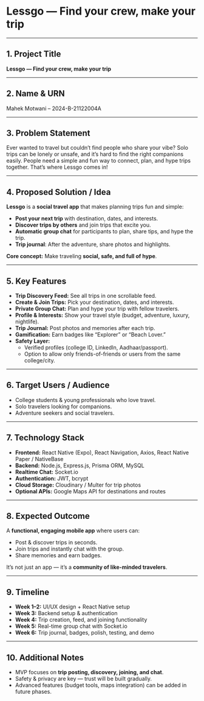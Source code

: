 # Lessgo — Find your crew, make your trip

---

## 1. Project Title
**Lessgo — Find your crew, make your trip**

---

## 2. Name & URN
Mahek Motwani – 2024-B-21122004A

---

## 3. Problem Statement
Ever wanted to travel but couldn’t find people who share your vibe? Solo trips can be lonely or unsafe, and it’s hard to find the right companions easily. People need a simple and fun way to connect, plan, and hype trips together. That’s where Lessgo comes in!

---

## 4. Proposed Solution / Idea
**Lessgo** is a **social travel app** that makes planning trips fun and simple:

- **Post your next trip** with destination, dates, and interests.  
- **Discover trips by others** and join trips that excite you.  
- **Automatic group chat** for participants to plan, share tips, and hype the trip.  
- **Trip journal**: After the adventure, share photos and highlights.  

**Core concept:** Make traveling **social, safe, and full of hype**.

---

## 5. Key Features
- **Trip Discovery Feed:** See all trips in one scrollable feed.  
- **Create & Join Trips:** Pick your destination, dates, and interests.  
- **Private Group Chat:** Plan and hype your trip with fellow travelers.  
- **Profile & Interests:** Show your travel style (budget, adventure, luxury, nightlife).  
- **Trip Journal:** Post photos and memories after each trip.  
- **Gamification:** Earn badges like “Explorer” or “Beach Lover.”  
- **Safety Layer:**  
  - Verified profiles (college ID, LinkedIn, Aadhaar/passport).  
  - Option to allow only friends-of-friends or users from the same college/city.  

---

## 6. Target Users / Audience
- College students & young professionals who love travel.  
- Solo travelers looking for companions.  
- Adventure seekers and social travelers.  

---

## 7. Technology Stack
- **Frontend:** React Native (Expo), React Navigation, Axios, React Native Paper / NativeBase  
- **Backend:** Node.js, Express.js, Prisma ORM, MySQL  
- **Realtime Chat:** Socket.io  
- **Authentication:** JWT, bcrypt  
- **Cloud Storage:** Cloudinary / Multer for trip photos  
- **Optional APIs:** Google Maps API for destinations and routes  

---

## 8. Expected Outcome
A **functional, engaging mobile app** where users can:  
- Post & discover trips in seconds.  
- Join trips and instantly chat with the group.  
- Share memories and earn badges.  

It’s not just an app — it’s a **community of like-minded travelers**.

---

## 9. Timeline
- **Week 1–2:** UI/UX design + React Native setup  
- **Week 3:** Backend setup & authentication  
- **Week 4:** Trip creation, feed, and joining functionality  
- **Week 5:** Real-time group chat with Socket.io  
- **Week 6:** Trip journal, badges, polish, testing, and demo  

---

## 10. Additional Notes
- MVP focuses on **trip posting, discovery, joining, and chat**.  
- Safety & privacy are key — trust will be built gradually.  
- Advanced features (budget tools, maps integration) can be added in future phases.

